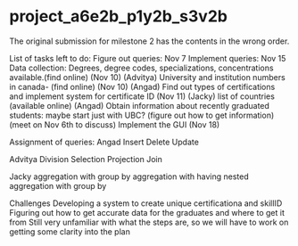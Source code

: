 # project_a6e2b_p1y2b_s3v2b
The original submission for milestone 2 has the contents in the wrong order.

List of tasks left to do: 
Figure out queries: Nov 7
Implement queries: Nov 15
Data collection:
Degrees, degree codes, specializations, concentrations available.(find online) (Nov 10) (Advitya)
University and institution numbers in canada- (find online) (Nov 10) (Angad)
Find out types of certifications and implement system for certificate ID  (Nov 11) (Jacky)
list of countries (available online)  (Angad)
Obtain information about recently graduated students: maybe start just with UBC? (figure out how to get information) (meet on Nov 6th to discuss)
Implement the GUI  (Nov 18)

Assignment of queries:
Angad
Insert 
Delete 
Update

Advitya
Division 
Selection 
Projection 
Join 

Jacky
aggregation with group by 
aggregation with having 
nested aggregation with group by 



Challenges
Developing a system to create unique certificationa and skillID 
Figuring out how to get accurate data for the graduates and where to get it from
Still very unfamiliar with what the steps are, so we will have to work on getting some clarity into the plan 

